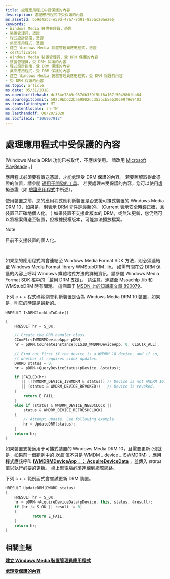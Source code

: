 ```yaml
---
title: 處理應用程式中受保護的內容
description: 處理應用程式中受保護的內容
ms.assetid: b59d4abc-e59d-47a7-8d91-825ac20ae2eb
keywords:
- Windows Media 裝置管理員，憑證
- 裝置管理員，憑證
- 程式設計指南，憑證
- 桌面應用程式，憑證
- 建立 Windows Media 裝置管理員應用程式，憑證
- certificates
- Windows Media 裝置管理員、受 DRM 保護的內容
- 裝置管理員，受 DRM 保護的內容
- 程式設計指南，受 DRM 保護的內容
- 桌面應用程式，受 DRM 保護的內容
- 建立 Windows Media 裝置管理員應用程式，受 DRM 保護的內容
- 受 DRM 保護的內容
ms.topic: article
ms.date: 05/31/2018
ms.openlocfilehash: dc354e78b9c937db339f5bf6a167f504986fbb64
ms.sourcegitcommit: 592c9bbd22ba69802dc353bcb5eb30699f9e9403
ms.translationtype: MT
ms.contentlocale: zh-TW
ms.lasthandoff: 08/20/2020
ms.locfileid: "106967912"
---
```

# <a name="handling-protected-content-in-the-application"></a>處理應用程式中受保護的內容

\[Windows Media DRM 功能已被取代，不應該使用。 請改用 [Microsoft PlayReady](/windows/uwp/audio-video-camera/playready-client-sdk) 。\]

應用程式必須要有傳送憑證，才能處理受 DRM 保護的內容。 若要瞭解取得此憑證的位置，請參閱 [適用于開發的工具](tools-for-development.md)。 若要處理未受保護的內容，您可以使用虛擬憑證（如 [驗證應用程式](authenticating-the-application.md)中所述）。

使用裝置之前，您的應用程式應判斷裝置是否支援可攜式裝置的 Windows Media DRM 10，如果是，則表示 DRM 元件是最新的。  (Current 表示安全時鐘正確，且裝置已正確地個人化。 ) 如果裝置不支援此版本的 DRM，或無法更新，您仍然可以將檔案傳送至裝置，但根據授權版本，可能無法播放檔案。

> [!Note]  
> 目前不支援裝置的個人化。

 

如果您的應用程式將會連結至 Windows Media Format SDK 方法，則必須連結至 Windows Media Format library WMStubDRM .lib。 如需有關在受 DRM 保護的內容上呼叫 Windows 媒體格式方法的詳細資訊，請參閱 Windows Media Format SDK 檔中的「啟用 DRM 支援」。 請注意，連結至 Mssachlp .lib 和 WMStubDRM 時有問題。 這涵蓋于 [MSDN 上的知識庫文章 890079](https://support.microsoft.com/default.aspx?scid=kb;en-us;890079)。

下列 c + + 程式碼範例會判斷裝置是否為 Windows Media DRM 10 裝置，如果是，則它的時鐘是最新的。

`HRESULT IsDRMClockUpToDate()`


```C++
{
    HRESULT hr = S_OK;

    // Create the DRM handler class.
    CComPtr<IWMDRMDeviceApp> pDRM;
    hr = pDRM.CoCreateInstance(CLSID_WMDRMDeviceApp, 0, CLSCTX_ALL);

    // Find out first if the device is a WMDRM 10 device, and if so,
    // whether it requires clock updates.
    DWORD status = 0;
    hr = pDRM->QueryDeviceStatus(pDevice, &status);

    if (FAILED(hr)
       || (!(WMDRM_DEVICE_ISWMDRM & status)) // Device is not WMDRM 10. 
       || (status & WMDRM_DEVICE_REVOKED))   // Device is revoked.
    {
        return E_FAIL;
    }
    else if (status & WMDRM_DEVICE_NEEDCLOCK || 
        status & WMDRM_DEVICE_REFRESHCLOCK)
    {
        // Attempt update. See following example.
        hr = UpdateDRM(status);
    }
    return hr;
}
```



如果裝置支援適用于可攜式裝置的 Windows Media DRM 10，且需要更新 (也就是，如果前一個範例中的 *狀態* 值不只是 WMDM \_ device \_ ISWMDRM) ，應用程式應該呼叫 [**IWMDRMDeviceApp：： AcquireDeviceData**](iwmdrmdeviceapp-acquiredevicedata.md) ，並傳入 *status* 值以執行必要的更新。 桌上型電腦必須連線到網際網路。

下列 c + + 範例函式會嘗試更新 DRM 裝置。


```C++
HRESULT UpdateDRM(DWORD status)
{
    HRESULT hr = S_OK;
    hr = pDRM->AcquireDeviceData(pDevice, this, status, &result);
    if (hr != S_OK || result != 0)
    {
            return E_FAIL;
    }
    return hr;
}
```



## <a name="related-topics"></a>相關主題

<dl> <dt>

[**建立 Windows Media 裝置管理員應用程式**](creating-a-windows-media-device-manager-application.md)
</dt> <dt>

[**處理受保護的內容**](handling-protected-content.md)
</dt> </dl>

 

 